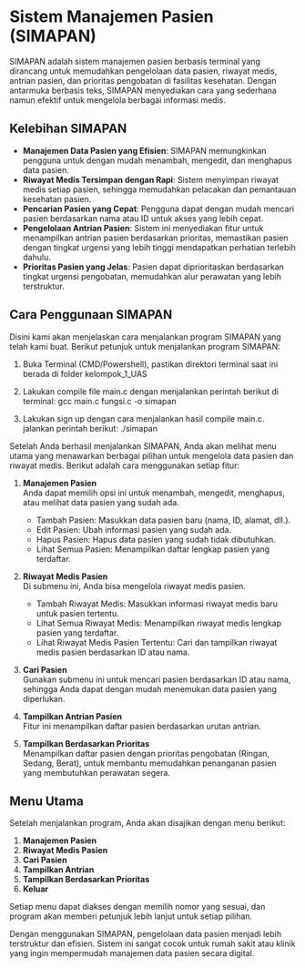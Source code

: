 # Sistem Manajemen Pasien (SIMAPAN)

SIMAPAN adalah sistem manajemen pasien berbasis terminal yang dirancang untuk memudahkan pengelolaan data pasien, riwayat medis, antrian pasien, dan prioritas pengobatan di fasilitas kesehatan. Dengan antarmuka berbasis teks, SIMAPAN menyediakan cara yang sederhana namun efektif untuk mengelola berbagai informasi medis.

## Kelebihan SIMAPAN

- **Manajemen Data Pasien yang Efisien**: SIMAPAN memungkinkan pengguna untuk dengan mudah menambah, mengedit, dan menghapus data pasien.
- **Riwayat Medis Tersimpan dengan Rapi**: Sistem menyimpan riwayat medis setiap pasien, sehingga memudahkan pelacakan dan pemantauan kesehatan pasien.
- **Pencarian Pasien yang Cepat**: Pengguna dapat dengan mudah mencari pasien berdasarkan nama atau ID untuk akses yang lebih cepat.
- **Pengelolaan Antrian Pasien**: Sistem ini menyediakan fitur untuk menampilkan antrian pasien berdasarkan prioritas, memastikan pasien dengan tingkat urgensi yang lebih tinggi mendapatkan perhatian terlebih dahulu.
- **Prioritas Pasien yang Jelas**: Pasien dapat diprioritaskan berdasarkan tingkat urgensi pengobatan, memudahkan alur perawatan yang lebih terstruktur.

## Cara Penggunaan SIMAPAN

Disini kami akan menjelaskan cara menjalankan program SIMAPAN yang telah kami buat. Berikut petunjuk untuk menjalankan program SIMAPAN:

1. Buka Terminal (CMD/Powershell), pastikan direktori terminal saat ini berada di folder kelompok_1_UAS

2. Lakukan compile file main.c dengan menjalankan perintah berikut di terminal: gcc main.c fungsi.c -o simapan

3. Lakukan sign up dengan cara menjalankan hasil compile main.c. jalankan perintah berikut: ./simapan

Setelah Anda berhasil menjalankan SIMAPAN, Anda akan melihat menu utama yang menawarkan berbagai pilihan untuk mengelola data pasien dan riwayat medis. Berikut adalah cara menggunakan setiap fitur:

1. **Manajemen Pasien**  
   Anda dapat memilih opsi ini untuk menambah, mengedit, menghapus, atau melihat data pasien yang sudah ada.  
   - Tambah Pasien: Masukkan data pasien baru (nama, ID, alamat, dll.).
   - Edit Pasien: Ubah informasi pasien yang sudah ada.
   - Hapus Pasien: Hapus data pasien yang sudah tidak dibutuhkan.
   - Lihat Semua Pasien: Menampilkan daftar lengkap pasien yang terdaftar.

2. **Riwayat Medis Pasien**  
   Di submenu ini, Anda bisa mengelola riwayat medis pasien.  
   - Tambah Riwayat Medis: Masukkan informasi riwayat medis baru untuk pasien tertentu.
   - Lihat Semua Riwayat Medis: Menampilkan riwayat medis lengkap pasien yang terdaftar.
   - Lihat Riwayat Medis Pasien Tertentu: Cari dan tampilkan riwayat medis pasien berdasarkan ID atau nama.

3. **Cari Pasien**  
   Gunakan submenu ini untuk mencari pasien berdasarkan ID atau nama, sehingga Anda dapat dengan mudah menemukan data pasien yang diperlukan.

4. **Tampilkan Antrian Pasien**  
   Fitur ini menampilkan daftar pasien berdasarkan urutan antrian.

5. **Tampilkan Berdasarkan Prioritas**  
   Menampilkan daftar pasien dengan prioritas pengobatan (Ringan, Sedang, Berat), untuk membantu memudahkan penanganan pasien yang membutuhkan perawatan segera.

## Menu Utama

Setelah menjalankan program, Anda akan disajikan dengan menu berikut:

1. **Manajemen Pasien**
2. **Riwayat Medis Pasien**
3. **Cari Pasien**
4. **Tampilkan Antrian**
5. **Tampilkan Berdasarkan Prioritas**
0. **Keluar**

Setiap menu dapat diakses dengan memilih nomor yang sesuai, dan program akan memberi petunjuk lebih lanjut untuk setiap pilihan.

Dengan menggunakan SIMAPAN, pengelolaan data pasien menjadi lebih terstruktur dan efisien. Sistem ini sangat cocok untuk rumah sakit atau klinik yang ingin mempermudah manajemen data pasien secara digital.

